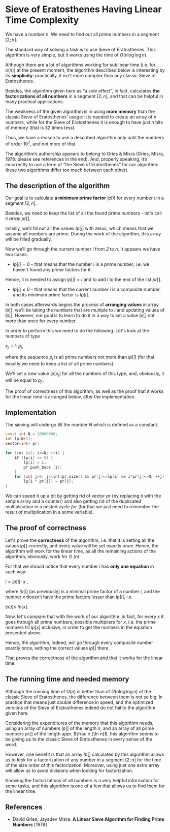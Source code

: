 <!--?title Sieve of Eratosthenes Having Linear Time Complexity -->

# Sieve of Eratosthenes Having Linear Time Complexity


We have a number $n$. We need to find out all prime numbers in a segment $[2;n]$.

The standard way of solving a task is to use Sieve of Eratosthenes. This algorithm is very simple, but it works using the time of $O(n \log \log n)$.

Although there are a lot of algorithms working for sublinear time (i.e. for $o(n)$) at the present moment, the algorithm described below is interesting by its **simplicity**: practically, it isn't more complex than any classic Sieve of Eratosthenes.

Besides, the algorithm given here as “a side effect”, in fact, calculates **the factorizations of all numbers** in a segment $[2; n]$, and that can be helpful in many practical applications.

The weakness of the given algorithm is in using **more memory** than the classic Sieve of Eratosthenes’ usage: it is needed to create an array of $n$ numbers, while for the Sieve of Eratosthenes it is enough to have just $n$ bits of memory (that is 32 times less).

Thus, we have a reason to use a described algorithm only until the numbers of order $10^7$, and not more of that.

The algorithm’s authorship appears to belong to Gries & Misra (Gries, Misra, 1978: please see references in the end). And, properly speaking, it’s incorrectly to use a term of “the Sieve of Eratosthenes” for our algorithm: these two algorithms differ too much between each other).



## The description of the algorithm


Our goal is to calculate **a minimum prime factor** $lp [i]$ for every number $i$ in a segment $[2; n]$.

Besides, we need to keep the list of all the found prime numbers - let's call it $array\ pr []$.

Initially, we’ll fill out all the values $lp [i]$ with zeros, which means that we assume all numbers are prime. During the work of the algorithm, this array will be filled gradually.

Now we’ll go through the current number $i$ from *2* to $n$. It appears we have two cases:

- $lp [i] = 0$ - that means that the number $i$ is a prime number, i.e. we haven't found any prime factors for it.

Hence, it is needed to assign $lp [i] = i$ and to add $i$ to the end of the list $pr[]$.

- $lp[i] \neq 0$ - that means that the current number $i$ is a composite number, and its minimum prime factor is $lp [i]$.

In both cases afterwards begins the process of **arranging values** in array $lp []$:  we'll be taking the numbers that are multiple to $i$ and updating values of $lp []$. However, our goal is to learn to do it in a way to set a value $lp []$ not more than once for every number.

In order to perform this we need to do the following. Let's look at the numbers of type

$x _j = i \cdot \ p _ j$,

where the sequence $p _j$ is all prime numbers not more than $lp [i]$ (for that exactly we need to keep a list of all prime numbers).

We’ll set a new value $lp [x _j]$ for all the numbers of this type, and, obviously, it will be equal to $p _j$ .

The proof of correctness of this algorithm, as well as the proof that it works for the linear time is arranged below, after the implementation.



## Implementation


The sieving will undergo till the number *N* which is defined as a constant.

````cpp
const int N = 10000000;
int lp[N+1];
vector<int> pr;
 
for (int i=2; i<=N; ++i) {
	if (lp[i] == 0) {
		lp[i] = i;
		pr.push_back (i);
	}
	for (int j=0; j<(int)pr.size() && pr[j]<=lp[i] && i*pr[j]<=N; ++j)
		lp[i * pr[j]] = pr[j];
}
````

We can speed it up a bit by getting rid of vector $pr$ (by replacing it with the simple array and a counter) and also getting rid of the duplicated multiplication in a nested cycle $for$ (for that we just need to remember the result of multiplication in a some variable).

## The proof of correctness

Let's prove the **correctness** of the algorithm, i.e. that it is setting all the values $lp []$ correctly, and every value will be set exactly once. Hence, the algorithm will work for the linear time, as all the remaining actions of the algorithm, obviously, work for *O (n)*.

For that we should notice that every number $i$ has **only one equation** in such way:

$i = lp [i] \cdot \ x$ ,

where $lp [i]$ (as previously) is a minimal prime factor of a number $i$, and the number $x$ doesn’t have the prime factors lesser than $lp [i]$, i.e.

$lp [i] \le \ lp [x]$.

Now, let's compare that with the work of our algorithm: in fact, for every $x$ it goes through all prime numbers, possible multipliers for $x$, i.e. the prime numbers till $lp [x]$ inclusive, in order to get the numbers in the equation presented above.

Hence, the algorithm, indeed, will go through every composite number exactly once, setting the correct values $lp []$ there.

That proves the correctness of the algorithm and that it works for the linear time.



## The running time and needed memory


Although the running time of $O(n)$ is better than of  $O(n \log \log n)$ of the classic Sieve of Eratosthenes, the difference between them is not so big. In practice that means just double difference in speed, and the optimized versions of the Sieve of Eratosthenes indeed do not fail to the algorithm given here.

Considering the expenditures of the memory that this algorithm needs, using an array of numbers $lp []$ of the length $n$, and an array of all prime numbers $pr []$ of the length appr. $\frac n {\ln n}$, this algorithm seems to be giving up to the classic Sieve of Eratosthenes in every sense of the word.

However, one benefit is that an array $lp []$ calculated by this algorithm allows us to look for a factorization of any number in a segment $[2; n]$ for the time of the size order of this factorization. Moreover, using just one extra array will allow us to avoid divisions when looking for factorization.

Knowing the factorizations of all numbers is a very helpful information for some tasks, and this algorithm is one of a few that allows us to find them for the linear time.



## References

- David Gries, Jayadev Misra. **A Linear Sieve Algorithm for Finding Prime Numbers** [1978]
